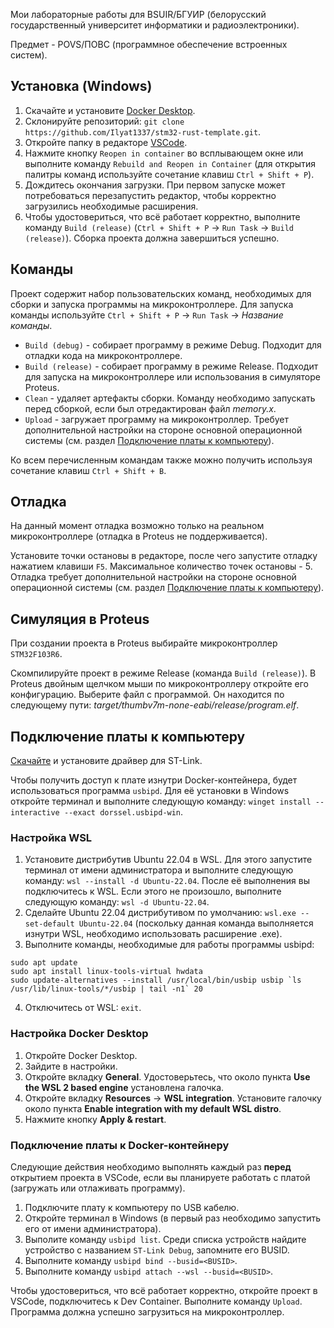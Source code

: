 Мои лабораторные работы для BSUIR/БГУИР (белорусский государственный университет информатики и радиоэлектроники).

Предмет - POVS/ПОВС (программное обеспечение встроенных систем).

## Установка (Windows)

1. Скачайте и установите [Docker Desktop](https://www.docker.com/products/docker-desktop/).
2. Склонируйте репозиторий: `git clone https://github.com/Ilyat1337/stm32-rust-template.git`.
3. Откройте папку в редакторе [VSCode](https://code.visualstudio.com/download).
4. Нажмите кнопку `Reopen in container` во всплывающем окне или выполните команду `Rebuild and Reopen in Container` (для открытия палитры команд используйте сочетание клавиш `Ctrl + Shift + P`).
5. Дождитесь окончания загрузки. При первом запуске может потребоваться перезапустить редактор, чтобы корректно загрузились необходимые расширения.
6. Чтобы удостовериться, что всё работает корректно, выполните команду `Build (release)` (`Ctrl + Shift + P` -> `Run Task` -> `Build (release)`). Сборка проекта должна завершиться успешно.

## Команды

Проект содержит набор пользовательских команд, необходимых для сборки и запуска программы на микроконтроллере. Для запуска команды используйте `Ctrl + Shift + P` -> `Run Task` -> _Название команды_.

* `Build (debug)` - собирает программу в режиме Debug. Подходит для отладки кода на микроконтроллере.
* `Build (release)` - собирает программу в режиме Release. Подходит для запуска на микроконтроллере или использования в симуляторе Proteus.
* `Clean` - удаляет артефакты сборки. Команду необходимо запускать перед сборкой, если был отредактирован файл _memory.x_.
* `Upload` - загружает программу на микроконтроллер. Требует дополнительной настройки на стороне основной операционной системы (см. раздел [Подключение платы к компьютеру](#подключение-платы-к-компьютеру)).

Ко всем перечисленным командам также можно получить используя сочетание клавиш `Ctrl + Shift + B`.

## Отладка

На данный момент отладка возможно только на реальном микроконтроллере (отладка в Proteus не поддерживается).

Установите точки остановы в редакторе, после чего запустите отладку нажатием клавиши `F5`. Максимальное количество точек остановы - 5. Отладка требует дополнительной настройки на стороне основной операционной системы (см. раздел [Подключение платы к компьютеру](#подключение-платы-к-компьютеру)).

## Симуляция в Proteus

При создании проекта в Proteus выбирайте микроконтроллер `STM32F103R6`.

Скомпилируйте проект в режиме Release (команда `Build (release)`). В Proteus двойным щелчком мыши по микроконтроллеру откройте его конфигурацию. Выберите файл с программой. Он находится по следующему пути: _target/thumbv7m-none-eabi/release/program.elf_.

## Подключение платы к компьютеру

[Скачайте](https://drive.google.com/file/d/1k3kAo_W2VVj51TY433OwOJsFES-hBG9c/view?usp=drive_link) и установите драйвер для ST-Link.

Чтобы получить доступ к плате изнутри Docker-контейнера, будет использоваться программа `usbipd`. Для её установки в Windows откройте терминал и выполните следующую команду: `winget install --interactive --exact dorssel.usbipd-win`.

### Настройка WSL

1. Установите дистрибутив Ubuntu 22.04 в WSL. Для этого запустите терминал от имени администратора и выполните следующую команду: `wsl --install -d Ubuntu-22.04`. После её выполнения вы подключитесь к WSL. Если этого не произошло, выполните следующую команду: `wsl -d Ubuntu-22.04`.
2. Сделайте Ubuntu 22.04 дистрибутивом по умолчанию: `wsl.exe --set-default Ubuntu-22.04` (поскольку данная команда выполняется изнутри WSL, необходимо использовать расширение .exe).
3. Выполните команды, необходимые для работы программы usbipd:
```
sudo apt update
sudo apt install linux-tools-virtual hwdata
sudo update-alternatives --install /usr/local/bin/usbip usbip `ls /usr/lib/linux-tools/*/usbip | tail -n1` 20
```
4. Отключитесь от WSL: `exit`.

### Настройка Docker Desktop

1. Откройте Docker Desktop.
2. Зайдите в настройки.
3. Откройте вкладку **General**. Удостоверьтесь, что около пункта **Use the WSL 2 based engine** установлена галочка.
4. Откройте вкладку **Resources** -> **WSL integration**. Установите галочку около пункта **Enable integration with my default WSL distro**.
5. Нажмите кнопку **Apply & restart**.

### Подключение платы к Docker-контейнеру

Следующие действия необходимо выполнять каждый раз **перед** открытием проекта в VSCode, если вы планируете работать с платой (загружать или отлаживать программу).

1. Подключите плату к компьютеру по USB кабелю.
2. Откройте терминал в Windows (в первый раз необходимо запустить его от имени администратора).
3. Выполите команду `usbipd list`. Среди списка устройств найдите устройство с названием `ST-Link Debug`, запомните его BUSID.
4. Выполните команду `usbipd bind --busid=<BUSID>`.
5. Выполните команду `usbipd attach --wsl --busid=<BUSID>`.


Чтобы удостовериться, что всё работает корректно, откройте проект в VSCode, подключитесь к Dev Container. Выполните команду `Upload`. Программа должна успешно загрузиться на микроконтроллер.

